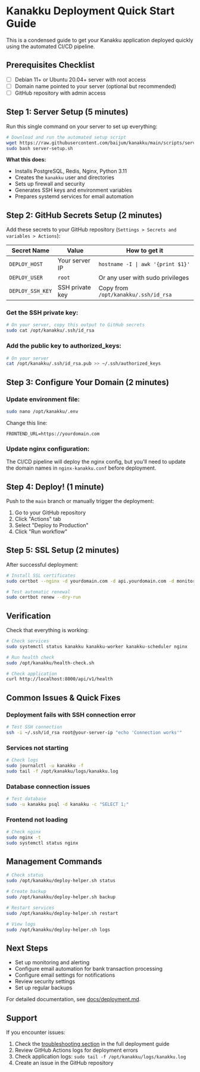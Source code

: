 # Kanakku Deployment Quick Start Guide

This is a condensed guide to get your Kanakku application deployed quickly using the automated CI/CD pipeline.

## Prerequisites Checklist

- [ ] Debian 11+ or Ubuntu 20.04+ server with root access
- [ ] Domain name pointed to your server (optional but recommended)
- [ ] GitHub repository with admin access

## Step 1: Server Setup (5 minutes)

Run this single command on your server to set up everything:

```bash
# Download and run the automated setup script
wget https://raw.githubusercontent.com/baijum/kanakku/main/scripts/server-setup.sh
sudo bash server-setup.sh
```

**What this does:**
- Installs PostgreSQL, Redis, Nginx, Python 3.11
- Creates the `kanakku` user and directories
- Sets up firewall and security
- Generates SSH keys and environment variables
- Prepares systemd services for email automation

## Step 2: GitHub Secrets Setup (2 minutes)

Add these secrets to your GitHub repository (`Settings > Secrets and variables > Actions`):

| Secret Name | Value | How to get it |
|-------------|-------|---------------|
| `DEPLOY_HOST` | Your server IP | `hostname -I \| awk '{print $1}'` |
| `DEPLOY_USER` | `root` | Or any user with sudo privileges |
| `DEPLOY_SSH_KEY` | SSH private key | Copy from `/opt/kanakku/.ssh/id_rsa` |

### Get the SSH private key:
```bash
# On your server, copy this output to GitHub secrets
sudo cat /opt/kanakku/.ssh/id_rsa
```

### Add the public key to authorized_keys:
```bash
# On your server
cat /opt/kanakku/.ssh/id_rsa.pub >> ~/.ssh/authorized_keys
```

## Step 3: Configure Your Domain (2 minutes)

### Update environment file:
```bash
sudo nano /opt/kanakku/.env
```

Change this line:
```env
FRONTEND_URL=https://yourdomain.com
```

### Update nginx configuration:
The CI/CD pipeline will deploy the nginx config, but you'll need to update the domain names in `nginx-kanakku.conf` before deployment.

## Step 4: Deploy! (1 minute)

Push to the `main` branch or manually trigger the deployment:

1. Go to your GitHub repository
2. Click "Actions" tab
3. Select "Deploy to Production"
4. Click "Run workflow"

## Step 5: SSL Setup (2 minutes)

After successful deployment:

```bash
# Install SSL certificates
sudo certbot --nginx -d yourdomain.com -d api.yourdomain.com -d monitor.yourdomain.com

# Test automatic renewal
sudo certbot renew --dry-run
```

## Verification

Check that everything is working:

```bash
# Check services
sudo systemctl status kanakku kanakku-worker kanakku-scheduler nginx

# Run health check
sudo /opt/kanakku/health-check.sh

# Check application
curl http://localhost:8000/api/v1/health
```

## Common Issues & Quick Fixes

### Deployment fails with SSH connection error
```bash
# Test SSH connection
ssh -i ~/.ssh/id_rsa root@your-server-ip "echo 'Connection works'"
```

### Services not starting
```bash
# Check logs
sudo journalctl -u kanakku -f
sudo tail -f /opt/kanakku/logs/kanakku.log
```

### Database connection issues
```bash
# Test database
sudo -u kanakku psql -d kanakku -c "SELECT 1;"
```

### Frontend not loading
```bash
# Check nginx
sudo nginx -t
sudo systemctl status nginx
```

## Management Commands

```bash
# Check status
sudo /opt/kanakku/deploy-helper.sh status

# Create backup
sudo /opt/kanakku/deploy-helper.sh backup

# Restart services
sudo /opt/kanakku/deploy-helper.sh restart

# View logs
sudo /opt/kanakku/deploy-helper.sh logs
```

## Next Steps

- Set up monitoring and alerting
- Configure email automation for bank transaction processing
- Configure email settings for notifications
- Review security settings
- Set up regular backups

For detailed documentation, see [docs/deployment.md](deployment.md).

## Support

If you encounter issues:

1. Check the [troubleshooting section](deployment.md#troubleshooting) in the full deployment guide
2. Review GitHub Actions logs for deployment errors
3. Check application logs: `sudo tail -f /opt/kanakku/logs/kanakku.log`
4. Create an issue in the GitHub repository 